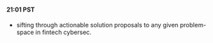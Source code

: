 #

#### 21:01 PST
- sifting through actionable solution proposals to any given problem-space in fintech cybersec.